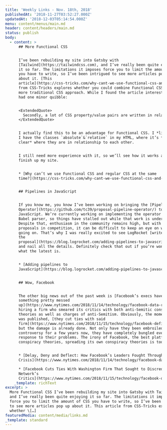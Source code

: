 ```yaml
---
title: 'Weekly Links - Nov. 18th, 2018'
publishedAt: '2018-11-27T03:52:27.000Z'
updatedAt: '2018-12-03T05:14:54.000Z'
menu: content/menus/main.md
header: content/headers/main.md
status: publish
body:
  - content: >
      ## More Functional CSS


      I’ve been rebuilding my site into Gatsby with
      [Tailwind](https://tailwindcss.com), and I’ve really been quite enjoying
      it so far. The limitations it imposes force you to limit the amount of CSS
      you have to write, so I’ve been intrigued to see more articles pop up
      about it. [This
      article](https://css-tricks.com/why-cant-we-use-functional-css-and-regular-css-at-the-same-time/)
      from CSS-Tricks explores whether you could combine Functional CSS with a
      more traditional CSS approach. While I found the article interesting, I
      had one minor quibble:


      <ExtendedQuote>
        Secondly, a lot of CSS property/value pairs are written in relation to one another. Say, for example, `position: relative` and `position: absolute`. In our stylesheets, I want to be able to see these dependencies and I believe it’s harder to do that with functional CSS. CSS often depends on other bits of CSS and it’s important to see those connections with comments or groupings of properties/values.
      </ExtendedQuote>


      I actually find this to be an advantage for Functional CSS. I *like* that
      I have the classes `absolute`&`relative` in my HTML, where it’s *very
      clear* where they are in relationship to each other.


      I still need more experience with it, so we’ll see how it works as I
      finish up my site.


      * [Why can’t we use Functional CSS and regular CSS at the same
      time?](https://css-tricks.com/why-cant-we-use-functional-css-and-regular-css-at-the-same-time/)


      ## Pipelines in JavaScript


      If you know me, you know I’ve been working on bringing the [Pipeline
      Operator](https://github.com/tc39/proposal-pipeline-operator/) to
      JavaScript. We’re currently working on implementing the operator in the
      Babel parser, so things have stalled out while that work is underway.
      Despite that, enthusiasm in the community remains high, but with several
      proposals in competition, it can be difficult to keep an eye on what’s
      going on. That’s why I was really excited to see LogRocket [write about
      the
      proposal](https://blog.logrocket.com/adding-pipelines-to-javascript-f79ae7311574)
      and nail all the details. Definitely check that out if you’re wondering
      what the latest is.


      * [Adding pipelines to
      JavaScript](https://blog.logrocket.com/adding-pipelines-to-javascript-f79ae7311574)


      ## Wow, Facebook


      The other big news out of the past week is [Facebook’s execs have
      something pretty messed
      up](https://www.nytimes.com/2018/11/14/technology/facebook-data-russia-election-racism.html),
      hiring a firm who smeared its critics with both anti-Semitic conspiracy
      theories as well as charges of anti-Semitism. Obviously, the moment that
      was published, [they cut ties with said
      firm](https://www.nytimes.com/2018/11/15/technology/facebook-definers-soros.html),
      but the damage is already done. Not only have they been embroiled in
      controversy for a few years now, they have completely bungled every
      response to their problems. The irony of Facebook, the best platform for
      conspiracy theories, spreading its own conspiracy theories is too much.


      * [Delay, Deny and Deflect: How Facebook’s Leaders Fought Through
      Crisis](https://www.nytimes.com/2018/11/14/technology/facebook-data-russia-election-racism.html)

      * [Facebook Cuts Ties With Washington Firm That Sought to Discredit Social
      Network’s
      Critics](https://www.nytimes.com/2018/11/15/technology/facebook-definers-soros.html)
    _template: richText
excerpt: >
  More Functional CSS I’ve been rebuilding my site into Gatsby with Tailwind,
  and I’ve really been quite enjoying it so far. The limitations it imposes
  force you to limit the amount of CSS you have to write, so I’ve been intrigued
  to see more articles pop up about it. This article from CSS-Tricks explores
  whether \[…]
featuredMedia: content/media/links.md
_template: standard
---
```


